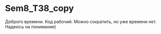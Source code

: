 # Sem8_T38_copy
Доброго времени.
Код рабочий. Можно сократить, но уже времени нет.
Надеюсь на понимание)
